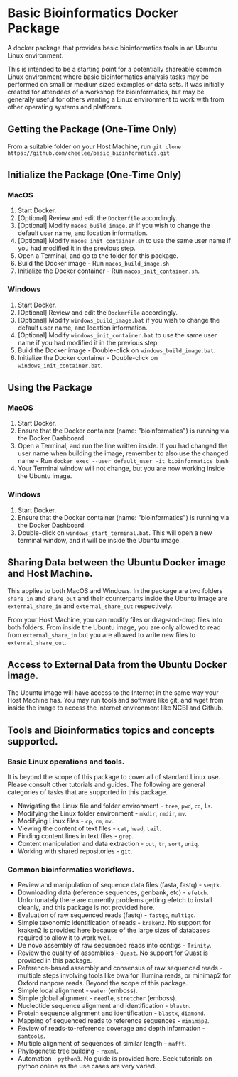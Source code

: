 # Basic Bioinformatics Docker Package
A docker package that provides basic bioinformatics tools in an Ubuntu Linux environment.

This is intended to be a starting point for a potentially shareable common Linux environment
where basic bioinformatics analysis tasks may be performed on small or medium sized examples
or data sets. It was initially created for attendees of a workshop for bioinformatics, but
may be generally useful for others wanting a Linux environment to work with from other
operating systems and platforms.

## Getting the Package (One-Time Only)

From a suitable folder on your Host Machine, 
run `git clone https://github.com/cheelee/basic_bioinformatics.git`

## Initialize the Package (One-Time Only)

### MacOS

1. Start Docker.
2. [Optional] Review and edit the `Dockerfile` accordingly.
3. [Optional] Modify `macos_build_image.sh` if you wish to change the default user name, and
location information.
4. [Optional] Modify `macos_init_container.sh` to use the same user name if you had modified
it in the previous step.
5. Open a Terminal, and go to the folder for this package.
6. Build the Docker image - Run `macos_build_image.sh`
7. Initialize the Docker container - Run `macos_init_container.sh`.

### Windows

1. Start Docker.
2. [Optional] Review and edit the `Dockerfile` accordingly.
3. [Optional] Modify `windows_build_image.bat` if you wish to change the default user name, and 
location information.
4. [Optional] Modify `windows_init_container.bat` to use the same user name if you had modified
it in the previous step.
5. Build the Docker image - Double-click on `windows_build_image.bat`.
6. Initialize the Docker container - Double-click on `windows_init_container.bat`.

## Using the Package

### MacOS

1. Start Docker.
2. Ensure that the Docker container (name: "bioinformatics") is running via the Docker Dashboard.
3. Open a Terminal, and run the line written inside. If you had changed the user name when
building the image, remember to also use the changed name - 
Run `docker exec --user default_user -it bioinformatics bash`
4. Your Terminal window will not change, but you are now working inside the Ubuntu image.

### Windows

1. Start Docker.
2. Ensure that the Docker container (name: "bioinformatics") is running via the Docker Dashboard.
3. Double-click on `windows_start_terminal.bat`. This will open a new terminal window, and
it will be inside the Ubuntu image.

## Sharing Data between the Ubuntu Docker image and Host Machine.

This applies to both MacOS and Windows. In the package are two folders `share_in` and 
`share_out` and their counterparts inside the Ubuntu image are `external_share_in` and
`external_share_out` respectively.

From your Host Machine, you can modify files or drag-and-drop files into both folders. From
inside the Ubuntu image, you are only allowed to read from `external_share_in` but you are
allowed to write new files to `external_share_out`.

## Access to External Data from the Ubuntu Docker image.

The Ubuntu image will have access to the Internet in the same way your Host Machine has. You
may run tools and software like git, and wget from inside the image to access the internet
environment like NCBI and Github.

## Tools and Bioinformatics topics and concepts supported.

### Basic Linux operations and tools.

It is beyond the scope of this package to cover all of standard Linux use. Please consult
other tutorials and guides. The following are general categories of tasks that are
supported in this package.

- Navigating the Linux file and folder environment - `tree`, `pwd`, `cd`, `ls`. 
- Modifying the Linux folder environment - `mkdir`, `rmdir`, `mv`.
- Modifying Linux files - `cp`, `rm`, `mv`.
- Viewing the content of text files - `cat`, `head`, `tail`.
- Finding content lines in text files - `grep`.
- Content manipulation and data extraction - `cut`, `tr`, `sort`, `uniq`.
- Working with shared repositories - `git`.

### Common bioinformatics workflows.

- Review and manipulation of sequence data files (fasta, fastq) - `seqtk`.
- Downloading data (reference sequences, genbank, etc) - `efetch`. Unfortunately there are 
currently problems getting efetch to install cleanly, and this package is not provided
here.
- Evaluation of raw sequenced reads (fastq) - `fastqc`, `multiqc`.
- Simple taxonomic identification of reads - `kraken2`. No support for kraken2 is provided
here because of the large sizes of databases required to allow it to work well.
- De novo assembly of raw sequenced reads into contigs - `Trinity`.
- Review the quality of assemblies - `Quast`. No support for Quast is provided in this
package.
- Reference-based assembly and consensus of raw sequenced reads - multiple steps involving
tools like bwa for Illumina reads, or minimap2 for Oxford nanpore reads. Beyond the scope
of this package.
- Simple local alignment - `water` (emboss).
- Simple global alignment - `needle`, `stretcher` (emboss).
- Nucleotide sequence alignment and identification - `blastn`.
- Protein sequence alignment and identification - `blastx`, `diamond`.
- Mapping of sequenced reads to reference sequences - `minimap2`.
- Review of reads-to-reference coverage and depth information - `samtools`.
- Multiple alignment of sequences of similar length - `mafft`.
- Phylogenetic tree building - `raxml`.
- Automation - `python3`. No guide is provided here. Seek tutorials on python online as the
use cases are very varied.
